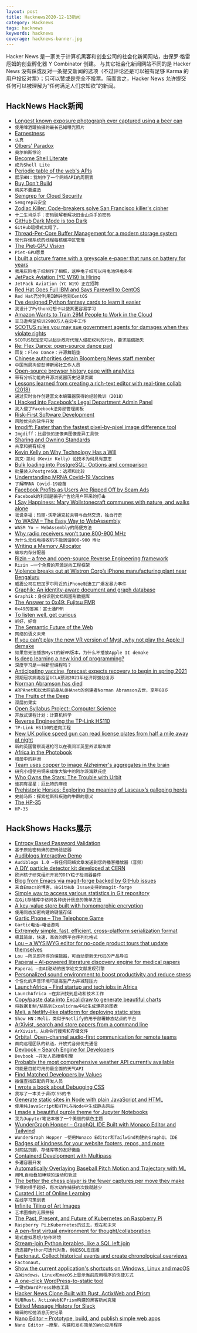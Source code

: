 ```yaml
---
layout: post
title: Hacknews2020-12-13新闻
category: Hacknews
tags: hacknews
keywords: hacknews
coverage: hacknews-banner.jpg
---
```


Hacker News 是一家关于计算机黑客和创业公司的社会化新闻网站，由保罗·格雷厄姆的创业孵化器 Y Combinator 创建。
与其它社会化新闻网站不同的是 Hacker News 没有踩或反对一条提交新闻的选项（不过评论还是可以被有足够 Karma 的用户投反对票）；只可以赞或是完全不投票。简而言之，Hacker News 允许提交任何可以被理解为“任何满足人们求知欲”的新闻。

## HackNews Hack新闻


- [Longest known exposure photograph ever captured using a beer can](https://www.herts.ac.uk/about-us/media-centre/news/2020/longest-known-exposure-photograph-ever-captured-using-a-beer-can)
- `使用啤酒罐拍摄的最长已知曝光照片`
- [Earnestness](http://paulgraham.com/earnest.html)
- `认真`
- [Olbers' Paradox](https://en.wikipedia.org/wiki/Olbers%27_paradox#:~:text=In%20astrophysics%20and%20physical%20cosmology,infinite%20and%20eternal%20static%20universe.)
- `奥尔伯斯悖论`
- [Become Shell Literate](https://drewdevault.com/2020/12/12/Shell-literacy.html)
- `成为Shell Lite`
- [Periodic table of the web's APIs](http://wwwperiodictable.surge.sh/?hn5)
- `展示HN：我制作了一个网络API的周期表`
- [Buy Don't Build](https://jrott.com/posts/why-buy/)
- `购买不要建造`
- [Semgrep for Cloud Security](https://www.marcolancini.it/2020/blog-semgrep-for-cloud-security/)
- `Semgrep云安全`
- [Zodiac Killer: Code-breakers solve San Francisco killer's cipher](https://www.bbc.com/news/world-us-canada-55285805)
- `十二生肖杀手：密码破解者解决旧金山杀手的密码`
- [GitHub Dark Mode is too Dark](https://blog.karenying.com/posts/github-darkmode-sucks)
- `GitHub暗模式太暗了。`
- [Thread-Per-Core Buffer Management for a modern storage system](https://vectorized.io/blog/tpc-buffers/)
- `现代存储系统的线程每核缓冲区管理`
- [The Piet-GPU Vision](https://github.com/linebender/piet-gpu/blob/master/doc/vision.md)
- `Piet-GPU愿景`
- [I built a picture frame with a greyscale e-paper that runs on battery for years](https://framelabs.eu/en/)
- `我用灰阶电子纸制作了相框，这种电子纸可以用电池供电多年`
- [JetPack Aviation (YC W19) Is Hiring](https://jetpackaviation.com/career/)
- `JetPack Aviation（YC W19）正在招聘`
- [Red Hat Goes Full IBM and Says Farewell to CentOS](https://www.servethehome.com/red-hat-goes-full-ibm-and-says-farewell-to-centos/)
- `Red Hat充分利用IBM并告别CentOS`
- [I've designed Python fantasy cards to learn it easier](https://summonthejson.com/products/summon-the-json-python-deck)
- `我设计了Python幻想卡以使其更容易学习`
- [Amazon Wants to Train 29M People to Work in the Cloud](https://www.wsj.com/articles/amazon-wants-to-train-29-million-people-to-work-in-the-cloud-11607621622)
- `亚马逊希望培训2900万人在云中工作`
- [SCOTUS rules you may sue government agents for damages when they violate rights](https://ij.org/press-release/u-s-supreme-court-rules-unanimously-you-may-sue-government-agents-for-damages-when-they-violate-your-individual-rights/)
- `SCOTUS规定您可以起诉政府代理人侵犯权利的行为，要求赔偿损失`
- [Re: Flex Dance: open-source dance pad](https://reflex.dance/)
- `回复：Flex Dance：开源舞蹈垫`
- [Chinese authorities detain Bloomberg News staff member](https://www.axios.com/china-government-bloomberg-news-arrest-journalist-5016b770-6ece-476d-a108-653a0667ece9.html)
- `中国当局拘留彭博新闻社工作人员`
- [Open-source browser history page with analytics](https://github.com/seanmiller802/BrowserTime)
- `带有分析功能的开源浏览器历史记录页面`
- [Lessons learned from creating a rich-text editor with real-time collab (2018)](https://ckeditor.com/blog/Lessons-learned-from-creating-a-rich-text-editor-with-real-time-collaboration/)
- `通过实时协作创建富文本编辑器获得的经验教训（2018）`
- [I Hacked into Facebook's Legal Department Admin Panel](https://alaa.blog/2020/12/how-i-hacked-facebook-part-one/)
- `我入侵了Facebook法务部管理面板`
- [Risk-First Software Development](https://riskfirst.org)
- `风险优先的软件开发`
- [Imgdiff: Faster than the fastest pixel-by-pixel image difference tool](https://github.com/n7olkachev/imgdiff)
- `Imgdiff：比最快的逐像素图像差异工具快`
- [Sharing and Owning Standards](https://diff.substack.com/p/sharing-and-owning-standards)
- `共享和拥有标准`
- [Kevin Kelly on Why Technology Has a Will](https://palladiummag.com/2020/12/10/kevin-kelly-on-why-technology-has-a-will/)
- `凯文·凯利（Kevin Kelly）论技术为何具有意志`
- [Bulk loading into PostgreSQL: Options and comparison](https://www.highgo.ca/2020/12/08/bulk-loading-into-postgresql-options-and-comparison/)
- `批量装入PostgreSQL：选项和比较`
- [Understanding MRNA Covid-19 Vaccines](https://www.cdc.gov/coronavirus/2019-ncov/vaccines/different-vaccines/mrna.html)
- `了解MRNA Covid-19疫苗`
- [Facebook Profits as Users Are Ripped Off by Scam Ads](https://www.buzzfeednews.com/article/craigsilverman/facebook-ad-scams-revenue-china-tiktok-vietnam)
- `Facebook的利润是骗子广告给用户带来的打击`
- [I Say Happiness: Mary Wollstonecraft communes with nature, and walks alone](https://www.laphamsquarterly.org/roundtable/i-say-happiness)
- `我说幸福：玛丽·沃斯通克拉夫特与自然交流，独自行走`
- [Yo WASM – The Easy Way to WebAssembly](https://deislabs.io/posts/introducing-yo-wasm/)
- `WASM Yo – WebAssembly的简便方法`
- [Why radio receivers won’t tune 800-900 MHz](https://computer.rip/2020-11-28%20the%20verboten%20band.html)
- `为什么无线电接收机不能调谐800-900 MHz`
- [Writing a Memory Allocator](http://dmitrysoshnikov.com/compilers/writing-a-memory-allocator/)
- `编写内存分配器`
- [Rizin – a free and open-source Reverse Engineering framework](https://rizin.re/posts/announcing-rizin/)
- `Rizin –一个免费的开源逆向工程框架`
- [Violence breaks out at Wistron Corp’s iPhone manufacturing plant near Bengaluru](https://timesofindia.indiatimes.com/city/bengaluru/violence-breaks-out-at-wistron-corps-iphone-manufacturing-plant-near-bengaluru/articleshow/79691511.cms)
- `威震公司在班加罗尔附近的iPhone制造工厂爆发暴力事件`
- [Graphik: An identity-aware document and graph database](https://github.com/graphikDB/graphik)
- `Graphik：身份识别文档和图形数据库`
- [The Answer to 0x49: Fujitsu FMR](http://www.os2museum.com/wp/the-answer-to-0x49-fujitsu-fmr/)
- `0x49的答案：富士通FMR`
- [To listen well, get curious](https://www.benkuhn.net/listen/)
- `听好，好奇`
- [The Semantic Future of the Web](https://stackoverflow.blog/2020/12/10/the-semantic-future-of-the-web/?cb=1)
- `网络的语义未来`
- [If you can't play the new VR version of Myst, why not play the Apple II demake](http://www.deater.net/weave/vmwprod/mist/)
- `如果您无法播放Myst的新VR版本，为什么不播放Apple II demake`
- [Is deep learning a new kind of programming?](http://tomasp.net/blog/2020/learning-and-programming/)
- `深度学习是一种新型编程吗？`
- [Anticipating vaccine, forecast expects recovery to begin in spring 2021](https://www.anderson.ucla.edu/news-and-events/press-releases/anticipating-vaccine-ucla-anderson-forecast-expects-recovery-to-begin-in-spring-21)
- `预期冠状病毒疫苗UCLA预测2021年经济将强劲复苏`
- [Norman Abramson has died](https://www.nytimes.com/2020/12/11/technology/norman-abramson-dead.html)
- `ARPAnet和以太网前身ALOHAnet的创建者Norman Abramson去世，享年88岁`
- [The Fruits of the Deep](http://oceans.nautil.us/feature/649/the-hidden-fruits-of-the-deep)
- `深层的果实`
- [Open Syllabus Project: Computer Science](https://opensyllabus.org/result/field?id=Computer+Science)
- `开放式课程计划：计算机科学`
- [Reverse Engineering the TP-Link HS110](https://www.softscheck.com/en/reverse-engineering-tp-link-hs110/)
- `TP-Link HS110的逆向工程`
- [New UK police speed gun can read license plates from half a mile away at night](https://www.thedrive.com/news/38111/new-uk-police-speed-gun-can-read-license-plates-from-nearly-half-a-mile-away-at-night)
- `新的英国警察高速枪可以在夜间半英里外读取车牌`
- [Africa in the Photobook](https://africainthephotobook.com/)
- `相册中的非洲`
- [Team uses copper to image Alzheimer's aggregates in the brain](https://blogs.illinois.edu/view/6367/502469350)
- `研究小组使用铜来成像大脑中的阿尔茨海默氏症`
- [Who Owns the Stars: The Trouble with Urbit](http://distributedweb.care/posts/who-owns-the-stars/)
- `谁拥有星星：厄比特的麻烦`
- [Prehistoric Horses: Exploring the meaning of Lascaux’s galloping herds](https://www.historytoday.com/archive/natural-histories/prehistoric-horses)
- `史前马匹：探索拉斯科疾驰的牛群的意义`
- [The HP-35](http://codex99.com/design/the-hp35.html)
- `HP-35`


## HackShows Hacks展示

- [ Entropy Based Password Validation](https://github.com/lane-c-wagner/go-password-validator)
- `基于原始密码熵的密码验证器`
- [ Audiblogs Interactive Demo](https://audiblogs.com/)
- `Audiblogs 1.0 –将任何网络文章发送到您的播客播放器（音频）`
- [ A DIY particle detector kit developed at CERN](https://shop.kitspace.org/buy/electron-detector/)
- `欧洲核子研究组织开发的DIY粒子检测器套件`
- [ Blog from Emacs via magit-forge backed by GitHub issues](https://sgrove.essay.dev/post/25/essaydev-a-real-time-blog-from-emacs-magit-forge-based-on-github-issues)
- `来自Emacs的博客，由GitHub Issue支持的magit-forge`
- [ Simple way to access various statistics in Git repository](https://git-quick-stats.sh/)
- `在Git存储库中访问各种统计信息的简单方法`
- [ A key-value store built with homomorphic encryption](https://github.com/ankane/morph)
- `使用同态加密构建的键值存储`
- [ Gartic Phone – The Telephone Game](https://garticphone.com)
- `Gartic电话–电话游戏`
- [ Extremely simple, fast, efficient, cross-platform serialization format](https://github.com/RainwayApp/bebop)
- `极其简单，快速，高效的跨平台序列化格式`
- [ Lou – a WYSIWYG editor for no-code product tours that update themselves](https://www.louassist.com/?lou=672255313089)
- `Lou –所见即所得的编辑器，可自动更新无代码的产品导览`
- [ Paperai – AI-powered literature discovery engine for medical papers](https://github.com/neuml/paperai)
- `Paperai –由AI驱动的医学论文文献发现引擎`
- [ Personalized sound environment to boost productivity and reduce stress](https://naturvirt.netlify.app/)
- `个性化的声音环境可提高生产力并减轻压力`
- [ LaunchAfrica – Find startup and tech jobs in Africa](https://launchafrica.io/)
- `LaunchAfrica –在非洲找到启动和技术工作`
- [ Copy/paste data into Excalidraw to generate beautiful charts](https://twitter.com/excalidraw/status/1337355475474669569)
- `将数据复制/粘贴到Excalidraw中以生成漂亮的图表`
- [ Meli, a Netlify-like platform for deploying static sites](https://github.com/getmeli/meli)
- `Show HN：Meli，类似于Netlify的用于部署静态站点的平台`
- [ ArXivist, search and store papers from a command line](https://github.com/njhofmann/arXivist)
- `ArXivist，从命令行搜索和存储文件`
- [ Orbital, Open-channel audio-first communication for remote teams](http://orbital.chat/)
- `面向远程团队的轨道，开放式音频优先通信`
- [ Devbook – Search Engine for Developers](https://usedevbook.com)
- `Devbook –开发人员搜索引擎`
- [ Probably the most comprehensive weather API currently available](item?id=25395769)
- `可能是目前可用的最全面的天气API`
- [ Find Matched Developers by Values](https://kolapedia.com)
- `按值查找匹配的开发人员`
- [ I wrote a book about Debugging CSS](http://debuggingcss.com/)
- `我写了一本关于调试CSS的书`
- [ Generate static sites in Node with plain JavaScript and HTML](https://github.com/chr15m/motionless)
- `使用纯JavaScript和HTML在Node中生成静态网站`
- [ I made a beautiful purple theme for Jupyter Notebooks](https://datacrayon.com/posts/tools/jupyter/theme-purple-please-for-jupyter-lab/)
- `我为Jupyter笔记本做了一个美丽的紫色主题`
- [ WunderGraph Hopper – GraphQL IDE Built with Monaco Editor and Tailwind](https://github.com/wundergraph/hopper)
- `WunderGraph Hopper –使用Monaco Editor和Tailwind构建的GraphQL IDE`
- [ Badges of kindness for your website footers, repos, and more](https://kindspeech.org/badges/)
- `对网站页脚，存储库等的友好徽章`
- [ Containerd Development with Multipass](https://blog.alexellis.io/containerd-development-multipass/)
- `多遍容器开发`
- [ Automatically Overlaying Baseball Pitch Motion and Trajectory with ML](https://github.com/chonyy/ML-auto-baseball-pitching-overlay)
- `用ML自动叠加棒球的运动和轨迹`
- [ The better the chess player is the fewer captures per move they make](https://blog.chessvision.ai/average-captures-per-move-by-elo/)
- `下棋的棋手越好，每次动作捕获的次数就越少`
- [ Curated List of Online Learning](item?id=25402800)
- `在线学习策划表`
- [ Infinite Tiling of Art Images](https://github.com/furstenheim/infinite-mosaic)
- `艺术图像的无限拼接`
- [ The Past, Present, and Future of Kubernetes on Raspberry Pi](https://www.youtube.com/watch?v=jfUpF40--60)
- `Raspberry Pi上Kubernetes的过去，现在和未来`
- [ A pen-first virtual environment for thought/collaboration](https://www.temin.co.uk/)
- `笔式虚拟思想/协作环境`
- [ Stream-join Python iterables, like a SQL left join](https://github.com/uktrade/python-streaming-left-join)
- `流连接Python可迭代对象，例如SQL左连接`
- [ Factonaut. Collect historical events and create chronological overviews](https://www.factonaut.com/)
- `Factonaut。`
- [ Show the current application's shortcuts on Windows, Linux and macOS](https://tkainrad.dev/posts/app-to-show-shortcuts-of-current-application-windows-linux-macos/)
- `在Windows，Linux和macOS上显示当前应用程序的快捷方式`
- [ A one-click WordPress-to-static tool](https://sitesauce.app/for/wordpress)
- `一键式WordPress静态工具`
- [ Hacker News Clone Built with Rust, ActixWeb and Prism](https://github.com/kaleidawave/hackernews-prism)
- `利用Rust，ActixWeb和Prism构建的黑客新闻克隆`
- [ Edited Message History for Slack](https://edited.chat/)
- `编辑的松弛消息历史记录`
- [ Nano Editor – Prototype, build, and publish simple web apps](https://www.outpan.com/app/543e836b6a/nano-editor)
- `Nano Editor –原型，构建和发布简单的Web应用程序`

